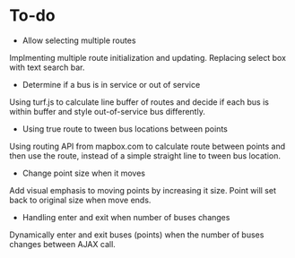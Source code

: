 # To-do

  * Allow selecting multiple routes
   
   Implmenting multiple route initialization and updating. Replacing select box with text search bar.

  * Determine if a bus is in service or out of service
   
   Using turf.js to calculate line buffer of routes and decide if each bus is within buffer and style out-of-service bus differently.

  * Using true route to tween bus locations between points
   
   Using routing API from mapbox.com to calculate route between points and then use the route, instead of a simple straight line to tween bus location.

  * Change point size when it moves
   
   Add visual emphasis to moving points by increasing it size. Point will set back to original size when move ends.

  * Handling enter and exit when number of buses changes
   
   Dynamically enter and exit buses (points) when the number of buses changes between AJAX call.

